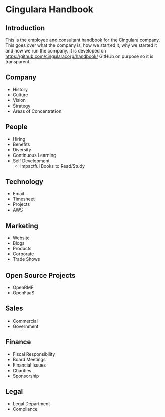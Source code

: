 # Cingulara Handbook


## Introduction
This is the employee and consultant handbook for the Cingulara company. This goes over what the company is, how we started it, why we started it and how we run the company. It is developed on https://github.com/cingularacorp/handbook/ GitHub on purpose so it is transparent. 

## Company
* History
* Culture
* Vision
* Strategy
* Areas of Concentration

## People
* Hiring
* Benefits
* Diversity
* Continuous Learning
* Self Development
    * Impactful Books to Read/Study

## Technology
* Email
* Timesheet
* Projects
* AWS

## Marketing
* Website
* Blogs
* Products
* Corporate
* Trade Shows

## Open Source Projects
* OpenRMF
* OpenFaaS

## Sales
* Commercial
* Government

## Finance
* Fiscal Responsibility
* Board Meetings
* Financial Issues
* Charities
* Sponsorship

## Legal
* Legal Department
* Compliance